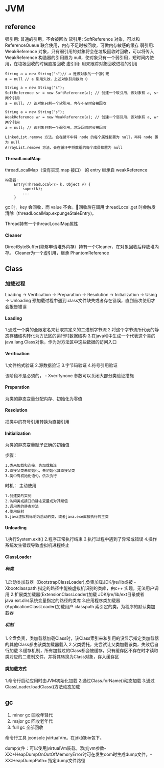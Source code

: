 # JVM
## reference
强引用: 普通的引用，不会被回收
软引用: SoftReference 对象，可以和 ReferenceQueue 联合使用，内存不足时被回收，可做内存敏感的缓存
弱引用: WeakReference 对象，只有弱引用的对象将会在垃圾回收时回收，可以将传入 WeakReference 构造器的引用置为 null，使对象只有一个弱引用，短时间内使用，在垃圾回收的时候直接回收
虚引用: 用来跟踪对象回收进程的引用

    String a = new String("s")// a 是该对象的一个强引用
    a = null // a 引用失效，上述对象引用数为 0
    
    String a = new String("s");
    SoftReference sr = new SoftReference(a); // 创建一个软引用，该对象有 a, sr 两个引用
    a = null; // 该对象只剩一个软引用，内存不足时会被回收
    
    String a = new String("s");
    WeakReference wr = new WeakReference(a); // 创建一个弱引用，该对象有 a, wr 两个引用
    a = null; // 该对象只剩一个弱引用，垃圾回收时会被回收

    LinkedList.remove 方法，会在循环中将 node 的每个属性都置为 null，再将 node 置为 null
    ArrayList.remove 方法，会在循环中将数组的每个成员都置为 null

#### ThreadLocalMap
threadLocalMap（没有实现 map 接口） 的 entry 继承自 weakReference

    构造器：
        Entry(ThreadLocal<?> k, Object v) {
            super(k);
            ...
        }
        
gc 时，key 会回收，而 value 不会。回收后在调用 threadLocal.get 时会触发清除（threadLocalMap.expungeStaleEntry)。

Thread持有一个threadLocalMap属性

#### Cleaner
DirectByteBuffer(能够申请堆外内存）持有一个Cleaner，在对象回收后释放堆内存。
Cleaner为一个虚引用，继承 PhantomReference
        
## Class
### 加载过程
Loading -> Verification -> Preparation -> Resolution -> Initialization -> Using -> Unloading
预加载过程中遇到.class文件缺失或者存在错误，直到首次使用才会报告错误
#### Loading
1.通过一个类的全限定名来获取其定义的二进制字节流
2.将这个字节流所代表的静态存储结构转化为方法区的运行时数据结构
3.在java堆中生成一个代表这个类的java.lang.Class对象，作为对方法区中这些数据的访问入口

#### Verification
1.文件格式验证
2.源数据验证
3.字节码验证
4.符号引用验证

该阶段不是必须的， - Xverifynone 参数可以关闭大部分类验证措施
#### Preparation
为类的静态变量分配内存、初始化为零值
#### Resolution
把类中的符号引用转换为直接引用
#### Initialization
为类的静态变量赋予正确的初始值

步骤：

    1.类未加载和连接，先加载和连
    2.直接父类未初始化，先初始化其直接父类
    3.类中有初始化语句，依次执行    
    
时机：
    主动使用
    
    1.创建类的实例
    2.访问类或接口的静态变量或对其赋值
    3.调用类的静态方法
    4.使用反射
    5.java虚拟机标明为启动的类，或者java.exe直接执行的主类
    
#### Unloading
1.执行System.exit()
2.程序正常执行结束
3.执行过程中遇到了异常或错误
4.操作系统发生错误导致虚拟机进程终止

#### ClassLoader
##### 种类
1.启动类加载器（BootstrapClassLoader),负责加载JDK/jre/lib或被 - Xbootclasspath 指定的路径中能被虚拟机识别的类库，由c++
实现，无法用户调用
2.扩展类加载器(ExtensionClassLoader)加载 JDK/jre/lib/ext目录或者 java.ext.dirs系统变量指定的路径的类库
3.应用程序类加载器(ApplicationClassLoader)加载用户 classpath 索引定的类，为程序的默认类加载器
##### 机制
1.全盘负责，类加载器加载Class时，该Class索引来和引用的没显示指定类加载器的其他Class都由该类加载器载入
2.父类委托，先尝试让父类加载该类，失败后自行加载
3.缓存机制，所有加载过的Class都会被缓存，只有缓存区不存在时才读取类对应的二进制文件，并将其转换为Class对象，存入缓存区

#### 类加载方式
1.命令行启动应用时由JVM初始化加载
2.通过Class.forName()动态加载
3.通过ClassLoader.loadClass()方法动态加载


## gc
1. minor gc 回收年轻代
2. major gc 回收老年代
3. full gc 全部回收

命令行工具 jconsole jvirtualVm。在jdk的bin包下。

dump文件：可以使用jvirtualVm装载。添加jvm参数-XX:+HeapDumpOnOutOfMemoryError时可在发生oom时生成dump文件。-XX:HeapDumpPath= 指定dump文件路径
